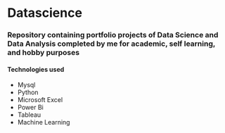 # Datascience
### Repository containing portfolio projects of Data Science and Data Analysis completed by me for academic, self learning, and hobby purposes

#### Technologies used
  * Mysql 
  * Python
  * Microsoft Excel
  * Power Bi
  * Tableau
  * Machine Learning
  
  
